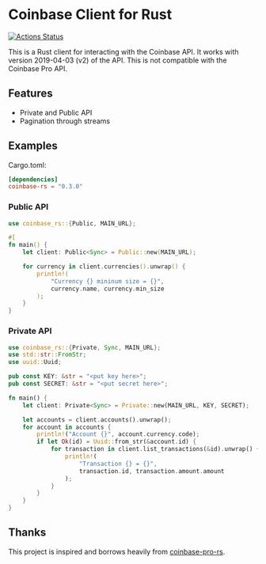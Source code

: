 # Coinbase Client for Rust

[![Actions Status](https://github.com/j16r/coinbase-rs/workflows/Rust/badge.svg)](https://github.com/j16r/coinbase-rs/actions)

This is a Rust client for interacting with the Coinbase API. It
works with version 2019-04-03 (v2) of the API. This is not compatible with the
Coinbase Pro API.

## Features

- Private and Public API
- Pagination through streams

## Examples

Cargo.toml:

```toml
[dependencies]
coinbase-rs = "0.3.0"
```

### Public API

```rust
use coinbase_rs::{Public, MAIN_URL};

#[
fn main() {
    let client: Public<Sync> = Public::new(MAIN_URL);

    for currency in client.currencies().unwrap() {
        println!(
            "Currency {} mininum size = {}",
            currency.name, currency.min_size
        );
    }
}
```

### Private API

```rust
use coinbase_rs::{Private, Sync, MAIN_URL};
use std::str::FromStr;
use uuid::Uuid;

pub const KEY: &str = "<put key here>";
pub const SECRET: &str = "<put secret here>";

fn main() {
    let client: Private<Sync> = Private::new(MAIN_URL, KEY, SECRET);

    let accounts = client.accounts().unwrap();
    for account in accounts {
        println!("Account {}", account.currency.code);
        if let Ok(id) = Uuid::from_str(&account.id) {
            for transaction in client.list_transactions(&id).unwrap() {
                println!(
                    "Transaction {} = {}",
                    transaction.id, transaction.amount.amount
                );
            }
        }
    }
}
```

## Thanks

This project is inspired and borrows heavily from
[coinbase-pro-rs](https://github.com/inv2004/coinbase-pro-rs).
